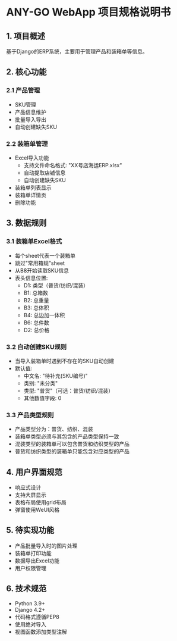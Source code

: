 # ANY-GO WebApp 项目规格说明书

## 1. 项目概述
基于Django的ERP系统，主要用于管理产品和装箱单等信息。

## 2. 核心功能

### 2.1 产品管理
- SKU管理
- 产品信息维护
- 批量导入导出
- 自动创建缺失SKU

### 2.2 装箱单管理
- Excel导入功能
  - 支持文件命名格式: "XX号店海运ERP.xlsx"
  - 自动提取店铺信息
  - 自动创建缺失SKU
- 装箱单列表显示
- 装箱单详情页
- 删除功能

## 3. 数据规则

### 3.1 装箱单Excel格式
- 每个sheet代表一个装箱单
- 跳过"常用箱规"sheet
- 从B8开始读取SKU信息
- 表头信息位置:
  - D1: 类型（普货/纺织/混装）
  - B1: 总箱数
  - B2: 总重量
  - B3: 总体积
  - B4: 总边加一体积
  - B6: 总件数
  - D2: 总价格

### 3.2 自动创建SKU规则
- 当导入装箱单时遇到不存在的SKU自动创建
- 默认值:
  - 中文名: "待补充(SKU编号)"
  - 类别: "未分类"
  - 类型: "普货"（可选：普货/纺织/混装）
  - 其他数值字段: 0

### 3.3 产品类型规则
- 产品类型分为：普货、纺织、混装
- 装箱单类型必须与其包含的产品类型保持一致
- 混装类型的装箱单可以包含普货和纺织类型的产品
- 普货和纺织类型的装箱单只能包含对应类型的产品

## 4. 用户界面规范
- 响应式设计
- 支持大屏显示
- 表格布局使用grid布局
- 弹窗使用WeUI风格

## 5. 待实现功能
- 产品批量导入时的图片处理
- 装箱单打印功能
- 数据导出Excel功能
- 用户权限管理

## 6. 技术规范
- Python 3.9+
- Django 4.2+
- 代码格式遵循PEP8
- 使用绝对导入
- 视图函数添加类型注解
